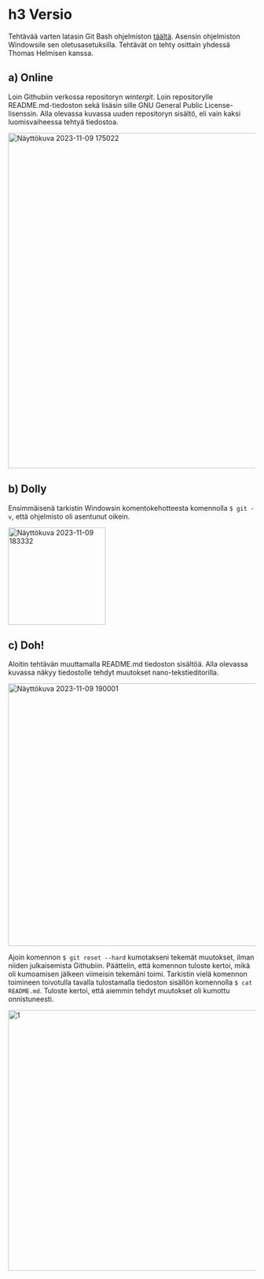# h3 Versio
Tehtävää varten latasin Git Bash ohjelmiston [täältä](https://gitforwindows.org/). Asensin ohjelmiston Windowsile sen oletusasetuksilla. Tehtävät on tehty osittain yhdessä Thomas Helmisen kanssa.

## a) Online
Loin Githubiin verkossa repositoryn <i>wintergit</i>. Loin repositorylle README.md-tiedoston sekä lisäsin sille GNU General Public License-lisenssin. Alla olevassa kuvassa uuden repositoryn sisältö, eli vain kaksi luomisvaiheessa tehtyä tiedostoa. 

<img width="682" alt="Näyttökuva 2023-11-09 175022" src="https://github.com/esskra/palvelinten_hallinta/assets/148875302/7fc8e2e9-334d-4826-9660-aa48d13e7faa">

## b) Dolly
Ensimmäisenä tarkistin Windowsin komentokehotteesta komennolla ``$ git -v``, että ohjelmisto oli asentunut oikein.

<img width="198" alt="Näyttökuva 2023-11-09 183332" src="https://github.com/esskra/palvelinten_hallinta/assets/148875302/ae1ed558-bdf7-40b2-9e87-4f8c324262fb">




## c) Doh! 
Aloitin tehtävän muuttamalla README.md tiedoston sisältöä. Alla olevassa kuvassa näkyy tiedostolle tehdyt muutokset nano-tekstieditorilla. 

<img width="534" alt="Näyttökuva 2023-11-09 190001" src="https://github.com/esskra/palvelinten_hallinta/assets/148875302/085ae156-2703-41a0-9224-6132cd59bdba">

Ajoin komennon ``$ git reset --hard`` kumotakseni tekemät muutokset, ilman niiden julkaisemista Githubiin. Päättelin, että komennon tuloste kertoi, mikä oli kumoamisen jälkeen viimeisin tekemäni toimi. Tarkistin vielä komennon toimineen toivotulla tavalla tulostamalla tiedoston sisällön komennolla ``$ cat README.md``. Tuloste kertoi, että aiemmin tehdyt muutokset oli kumottu onnistuneesti.

<img width="530" alt="1" src="https://github.com/esskra/palvelinten_hallinta/assets/148875302/f63ae9ba-fe93-428a-bc97-9dd512dec876">







